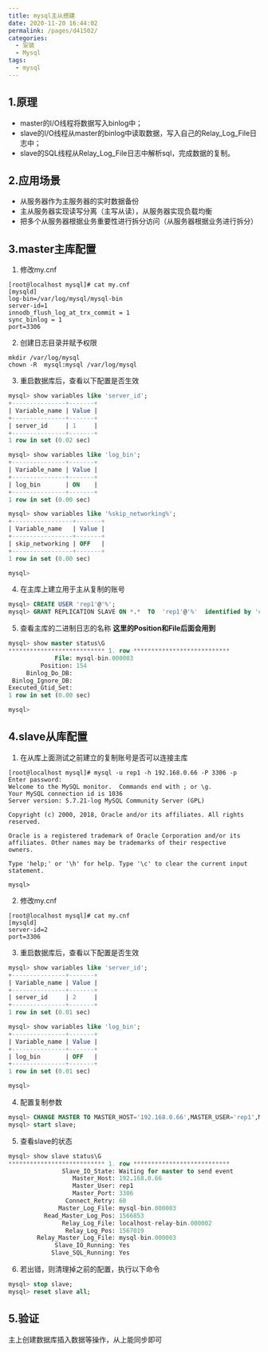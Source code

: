 ```yaml
---
title: mysql主从搭建
date: 2020-11-20 16:44:02
permalink: /pages/d41502/
categories:
  - 安装
  - Mysql
tags:
  - mysql
---
```

## 1.原理
- master的I/O线程将数据写入binlog中；
- slave的I/O线程从master的binlog中读取数据，写入自己的Relay_Log_File日志中；
- slave的SQL线程从Relay_Log_File日志中解析sql，完成数据的复制。

## 2.应用场景
- 从服务器作为主服务器的实时数据备份
- 主从服务器实现读写分离（主写从读），从服务器实现负载均衡
- 把多个从服务器根据业务重要性进行拆分访问（从服务器根据业务进行拆分）


## 3.master主库配置
1. 修改my.cnf
```shell
[root@localhost mysql]# cat my.cnf 
[mysqld]
log-bin=/var/log/mysql/mysql-bin
server-id=1
innodb_flush_log_at_trx_commit = 1
sync_binlog = 1
port=3306
```
2. 创建日志目录并赋予权限
```shell
mkdir /var/log/mysql
chown -R  mysql:mysql /var/log/mysql
```
3. 重启数据库后，查看以下配置是否生效
```sql
mysql> show variables like 'server_id';
+---------------+-------+
| Variable_name | Value |
+---------------+-------+
| server_id     | 1     |
+---------------+-------+
1 row in set (0.02 sec)

mysql> show variables like 'log_bin';
+---------------+-------+
| Variable_name | Value |
+---------------+-------+
| log_bin       | ON    |
+---------------+-------+
1 row in set (0.00 sec)

mysql> show variables like '%skip_networking%';
+-----------------+-------+
| Variable_name   | Value |
+-----------------+-------+
| skip_networking | OFF   |
+-----------------+-------+
1 row in set (0.00 sec)

mysql> 
```

4. 在主库上建立用于主从复制的账号
```sql
mysql> CREATE USER 'rep1'@'%';
mysql> GRANT REPLICATION SLAVE ON *.*  TO  'rep1'@'%'  identified by 'coolsummermoon';
```

5. 查看主库的二进制日志的名称
**这里的Position和File后面会用到**
```sql
mysql> show master status\G
*************************** 1. row ***************************
             File: mysql-bin.000003
         Position: 154
     Binlog_Do_DB: 
 Binlog_Ignore_DB: 
Executed_Gtid_Set: 
1 row in set (0.00 sec)

mysql> 
```

## 4.slave从库配置
1. 在从库上面测试之前建立的复制账号是否可以连接主库
```shell
[root@localhost mysql]# mysql -u rep1 -h 192.168.0.66 -P 3306 -p 
Enter password: 
Welcome to the MySQL monitor.  Commands end with ; or \g.
Your MySQL connection id is 1036
Server version: 5.7.21-log MySQL Community Server (GPL)

Copyright (c) 2000, 2018, Oracle and/or its affiliates. All rights reserved.

Oracle is a registered trademark of Oracle Corporation and/or its
affiliates. Other names may be trademarks of their respective
owners.

Type 'help;' or '\h' for help. Type '\c' to clear the current input statement.

mysql> 
```

2. 修改my.cnf
```shell
[root@localhost mysql]# cat my.cnf 
[mysqld]
server-id=2
port=3306
```

3. 重启数据库后，查看以下配置是否生效
```sql
mysql> show variables like 'server_id';
+---------------+-------+
| Variable_name | Value |
+---------------+-------+
| server_id     | 2     |
+---------------+-------+
1 row in set (0.01 sec)

mysql> show variables like 'log_bin';
+---------------+-------+
| Variable_name | Value |
+---------------+-------+
| log_bin       | OFF   |
+---------------+-------+
1 row in set (0.01 sec)

mysql> 
```

4. 配置复制参数
```sql
mysql> CHANGE MASTER TO MASTER_HOST='192.168.0.66',MASTER_USER='rep1',MASTER_PASSWORD='coolsummermoon',MASTER_LOG_FILE='mysql-bin.000003',MASTER_LOG_POS=154;
mysql> start slave;
```

5. 查看slave的状态
```sql
mysql> show slave status\G
*************************** 1. row ***************************
               Slave_IO_State: Waiting for master to send event
                  Master_Host: 192.168.0.66
                  Master_User: rep1
                  Master_Port: 3306
                Connect_Retry: 60
              Master_Log_File: mysql-bin.000003
          Read_Master_Log_Pos: 1566853
               Relay_Log_File: localhost-relay-bin.000002
                Relay_Log_Pos: 1567019
        Relay_Master_Log_File: mysql-bin.000003
             Slave_IO_Running: Yes
            Slave_SQL_Running: Yes
```

6. 若出错，则清理掉之前的配置，执行以下命令
```sql
mysql> stop slave;
mysql> reset slave all;
```

## 5.验证
主上创建数据库插入数据等操作，从上能同步即可